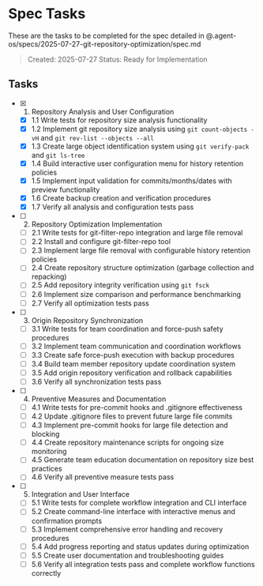 # Spec Tasks

These are the tasks to be completed for the spec detailed in @.agent-os/specs/2025-07-27-git-repository-optimization/spec.md

> Created: 2025-07-27
> Status: Ready for Implementation

## Tasks

- [x] 1. Repository Analysis and User Configuration
  - [x] 1.1 Write tests for repository size analysis functionality
  - [x] 1.2 Implement git repository size analysis using `git count-objects -vH` and `git rev-list --objects --all`
  - [x] 1.3 Create large object identification system using `git verify-pack` and `git ls-tree`
  - [x] 1.4 Build interactive user configuration menu for history retention policies
  - [x] 1.5 Implement input validation for commits/months/dates with preview functionality
  - [x] 1.6 Create backup creation and verification procedures
  - [x] 1.7 Verify all analysis and configuration tests pass

- [ ] 2. Repository Optimization Implementation
  - [ ] 2.1 Write tests for git-filter-repo integration and large file removal
  - [ ] 2.2 Install and configure git-filter-repo tool
  - [ ] 2.3 Implement large file removal with configurable history retention policies
  - [ ] 2.4 Create repository structure optimization (garbage collection and repacking)
  - [ ] 2.5 Add repository integrity verification using `git fsck`
  - [ ] 2.6 Implement size comparison and performance benchmarking
  - [ ] 2.7 Verify all optimization tests pass

- [ ] 3. Origin Repository Synchronization
  - [ ] 3.1 Write tests for team coordination and force-push safety procedures
  - [ ] 3.2 Implement team communication and coordination workflows
  - [ ] 3.3 Create safe force-push execution with backup procedures
  - [ ] 3.4 Build team member repository update coordination system
  - [ ] 3.5 Add origin repository verification and rollback capabilities
  - [ ] 3.6 Verify all synchronization tests pass

- [ ] 4. Preventive Measures and Documentation
  - [ ] 4.1 Write tests for pre-commit hooks and .gitignore effectiveness
  - [ ] 4.2 Update .gitignore files to prevent future large file commits
  - [ ] 4.3 Implement pre-commit hooks for large file detection and blocking
  - [ ] 4.4 Create repository maintenance scripts for ongoing size monitoring
  - [ ] 4.5 Generate team education documentation on repository size best practices
  - [ ] 4.6 Verify all preventive measure tests pass

- [ ] 5. Integration and User Interface
  - [ ] 5.1 Write tests for complete workflow integration and CLI interface
  - [ ] 5.2 Create command-line interface with interactive menus and confirmation prompts
  - [ ] 5.3 Implement comprehensive error handling and recovery procedures
  - [ ] 5.4 Add progress reporting and status updates during optimization
  - [ ] 5.5 Create user documentation and troubleshooting guides
  - [ ] 5.6 Verify all integration tests pass and complete workflow functions correctly